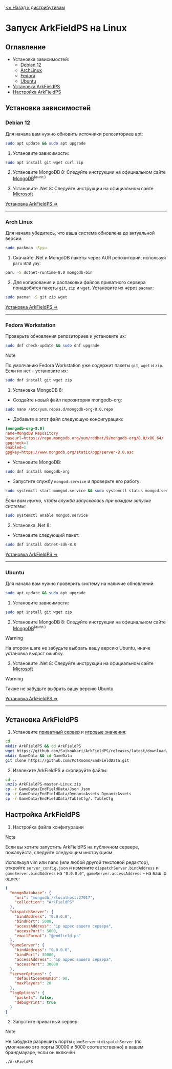 [<= Назад к дистрибутивам](../README_ru-RU.md#установка-на-linux)

# Запуск ArkFieldPS на Linux

## Оглавление
- Установка зависимостей:
  - [Debian 12](#debian-12) 
  - [ArchLinux](#arch-linux)
  - [Fedora](#fedora-workstation)
  - [Ubuntu](#ubuntu)
- [Установка ArkFieldPS](#установка-ArkFieldPS)
- [Настройка ArkFieldPS](#настройка-ArkFieldPS)

## Установка зависимостей

### Debian 12
Для начала вам нужно обновить источники репозиториев apt:
```bash
sudo apt update && sudo apt upgrade
```

1. Установите зависимости:
```bash
sudo apt install git wget curl zip
```
2. Установите MongoDB 8:
    Следуйте инструкции на официальном сайте [MongoDB](https://www.mongodb.com/docs/manual/tutorial/install-mongodb-on-debian/)<sup>(англ.)</sup>

3. Установите .Net 8:
    Следуйте инструкции на официальном сайте [Microsoft](https://learn.microsoft.com/ru-ru/dotnet/core/install/linux-debian?tabs=dotnet8)

[Установка ArkFieldPS =>](#установка-ArkFieldPS)

---

### Arch Linux
Для начала убедитесь, что ваша система обновлена до актуальной версии:
```bash
sudo packman -Syyu
```

1. Скачайте .Net и MongoDB пакеты через AUR репозиторий, используя `paru` или `yay`:
```bash
paru -S dotnet-runtime-8.0 mongodb-bin
```

2. Для копирования и распаковки файлов приватного сервера понадобятся пакеты `git`, `zip` и `wget`. Установите их через `pacman`:
```bash
sudo pacman -S git zip wget
```

[Установка ArkFieldPS =>](#установка-ArkFieldPS)

---

### Fedora Workstation
Проверьте обновления репозиториев и установите их:
```bash
sudo dnf check-update && sudo dnf upgrade
```

> [!NOTE]
> По умолчанию Fedora Workstation уже содержит пакеты `git`, `wget` и `zip`. Если их нет - установите их:
```bash 
sudo dnf install git wget zip
```

1. Установка MongoDB 8:
  * Создайте новый файл перозитория mongodb-org:
```bash
sudo nano /etc/yum.repos.d/mongodb-org-8.0.repo
```
  * Добавьте в этот файл следующую конфигурацию:
```conf
[mongodb-org-8.0]
name=MongoDB Repository
baseurl=https://repo.mongodb.org/yum/redhat/9/mongodb-org/8.0/x86_64/
gpgcheck=1
enabled=1
gpgkey=https://www.mongodb.org/static/pgp/server-8.0.asc
```
  * Установите MongoDB:
```bash
sudo dnf install mongodb-org
```
  * Запустите службу `mongod.service` и проверьте его работу:
```bash
sudo systemctl start mongod.service && sudo systemctl status mongod.service
```
  *Если вам нужно, чтобы служба запускалась при каждом запуске системы:*
```bash
sudo systemctl enable mongod.service
```

2. Установка .Net 8:
  * Установите следующий пакет:
```bash
sudo dnf install dotnet-sdk-8.0
```

[Установка ArkFieldPS =>](#установка-ArkFieldPS)

---

### Ubuntu
Для начала вам нужно проверить систему на наличие обновлений:
```bash
sudo apt update && sudo apt upgrade
```

1. Установите зависимости:
```bash
sudo apt install git wget zip
```
2. Установите MongoDB 8:
    Следуйте инструкции на официальном сайте [MongoDB](https://www.mongodb.com/docs/manual/tutorial/install-mongodb-on-ubuntu/)<sup>(англ.)</sup>
> [!WARNING]
> На втором шаге не забудьте выбрать вашу версию Ubuntu, иначе установка выдаст ошибку.

3. Установите .Net 8:
    Следуйте инструкции на официальном сайте [Microsoft](https://learn.microsoft.com/ru-ru/dotnet/core/install/linux-ubuntu-install?tabs=dotnet8)
> [!WARNING]
> Также не забудьте выбрать вашу версию Ubuntu.

[Установка ArkFieldPS =>](#установка-ArkFieldPS)

---

## Установка ArkFieldPS
1. Установите [приватный сервер](https://github.com/SuikoAkari/ArkFieldPS/releases/latest) и [игровые значения](https://github.com/PotRooms/EndFieldData/tree/main):

```bash
cd
mkdir ArkFieldPS && cd ArkFieldPS
wget https://github.com/SuikoAkari/ArkFieldPS/releases/latest/download/ArkFieldPS-master-Linux.zip
mkdir GameData && cd GameData
git clone https://github.com/PotRooms/EndFieldData.git
```

2. Извлеките ArkFieldPS и скопируйте файлы:

```bash
cd ..
unzip ArkFieldPS-master-Linux.zip
cp -r GameData/EndFieldData/Json Json
cp -r GameData/EndFieldData/DynamicAssets DynamicAssets
cp -r GameData/EndFieldData/TableCfg/. TableCfg
```



## Настройка ArkFieldPS

1. Настройка файла конфигурации
> [!NOTE]
> Если вы хотите запустить ArkFieldPS на публичном сервере, пожалуйста, следуйте следующим инструкциям:


  Используя vim или nano (или любой другой текстовой редактор), откройте `server_config.json` и измените `dispatchServer.bindAddress` и `gameServer.bindAddress` на `"0.0.0.0"`, `gameServer.accessAddress` - на ваш ip адрес:
```json
{
  "mongoDatabase": {
    "uri": "mongodb://localhost:27017",
    "collection": "ArkFieldPS"
  },
  "dispatchServer": {
    "bindAddress": "0.0.0.0",
    "bindPort": 5000,
    "accessAddress": "ip адрес вашего сервера",
    "accessPort": 5000,
    "emailFormat": "@endfield.ps"
  },
  "gameServer": {
    "bindAddress": "0.0.0.0",
    "bindPort": 30000,
    "accessAddress": "ip адрес вашего сервера",
    "accessPort": 30000
  },
  "serverOptions": {
    "defaultSceneNumId": 98,
    "maxPlayers": 20
  },
  "logOptions": {
    "packets": false,
    "debugPrint": true
  }
}
```

2. Запустите приватный сервер:

  > [!NOTE]
  > Не забудьте разрешить порты `gameServer` и `dispatchServer` (по умолчанию это порты 30000 и 5000 соответственно) в вашем брандмауэре, если он включён

```bash
./ArkFieldPS
```

